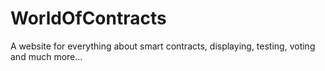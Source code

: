 # WorldOfContracts
A website for everything about smart contracts, displaying, testing, voting and much more...